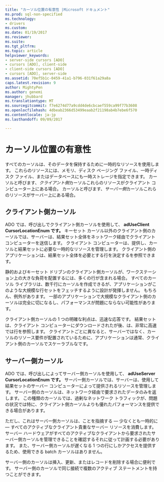 ```yaml
---
title: "カーソル位置の有意性 |Microsoft ドキュメント"
ms.prod: sql-non-specified
ms.technology:
- drivers
ms.custom: 
ms.date: 01/19/2017
ms.reviewer: 
ms.suite: 
ms.tgt_pltfrm: 
ms.topic: article
helpviewer_keywords:
- server-side cursors [ADO]
- cursors [ADO], client-side
- client-side cursors [ADO]
- cursors [ADO], server-side
ms.assetid: 70ef5b1c-0459-41a1-b796-031f61a29a8a
caps.latest.revision: 9
author: MightyPen
ms.author: genemi
manager: jhubbard
ms.translationtype: MT
ms.sourcegitcommit: f7e6274d77a9cdd4de6cbcaef559ca99f77b3608
ms.openlocfilehash: 4dbeab2366d53499eaab2f21198ab4b7ebe6f570
ms.contentlocale: ja-jp
ms.lasthandoff: 09/09/2017

---
```

# <a name="the-significance-of-cursor-location"></a>カーソル位置の有意性
すべてのカーソルは、そのデータを保持するために一時的なリソースを使用します。 これらのリソースには、メモリ、ディスク ページング ファイル、一時ディスク ファイル、またはデータベースにも一時ストレージを指定できます。 カーソルと呼びます、*クライアント側*カーソルこれらのリソースがクライアント コンピューター上にある場合。 カーソルと呼びます、*サーバー側*カーソルこれらのリソースがサーバー上にある場合。  
  
## <a name="client-side-cursors"></a>クライアント側カーソル  
 ADO では、呼び出しでクライアント側カーソルを使用して、 **adUseClient CursorLocationEnum です。** キーセット カーソル以外のクライアント側のカーソルでは、サーバーは、結果セット全体をネットワーク経由でクライアント コンピューターを送信します。 クライアント コンピューターは、提供し、カーソルと結果セットに必要な一時的なリソースを管理します。 クライアント側のアプリケーションは、結果セット全体を必要とする行を決定するを参照できます。  
  
 静的およびキーセット ドリブンのクライアント側カーソルが、ワークステーション上の大きな負荷を配置するには、多くの行が含まれる場合。 すべてのカーソル ライブラリは、数千行にカーソルを作成できるが、アプリケーションがこのような大規模な行セットをフェッチするように設計が発揮しません。 もちろん、例外があります。 一部のアプリケーションで大規模なクライアント側のカーソルは完全に切になるし、パフォーマンスが問題にならない可能性があります。  
  
 クライアント側カーソルの 1 つの明確な利点は、迅速な応答です。 結果セットは、クライアント コンピューターにダウンロードされたが後、は、非常に高速では行を参照します。 クライアントごとに異なると、サーバーではなく、カーソルのリソース要件が配置されているために、アプリケーションは通常、クライアント側のカーソルでスケーラブルなです。  
  
## <a name="server-side-cursors"></a>サーバー側カーソル  
 ADO では、呼び出しによってサーバー側カーソルを使用して、 **adUseServer CursorLocationEnum です。** サーバー側カーソルでは、サーバーは、使用して結果セットのサーバー コンピューターによって提供されるリソースを管理します。 サーバー側のカーソルは、ネットワーク経由で要求されたデータのみを返します。 この種類のカーソルでは、過剰なネットワーク トラフィックが、問題の状況では特に、クライアント側カーソルよりも優れたパフォーマンスを提供できる場合があります。  
  
 ただし、これはサーバー側カーソルは、ことを指摘する — 少なくとも一時的に — すべてのアクティブなクライアント貴重なサーバー リソースを消費します。 サーバー ハードウェアがすべてのアクティブなクライアントから要求されたサーバー側カーソルを管理できることを確認するそれに従って計画する必要があります。 また、サーバー側カーソルが遅くなる 1 つの行にしかアクセスを提供するため、使用できる batch カーソルはありません。  
  
 サーバー側のカーソルは挿入、更新、またはレコードを削除する場合に便利です。 サーバー側のカーソルで同じ接続で複数のアクティブ ステートメントを持つことができます。
